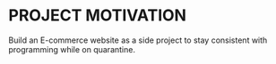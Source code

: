 # PROJECT MOTIVATION

Build an E-commerce website as a side project to stay consistent with programming while on quarantine.

#


